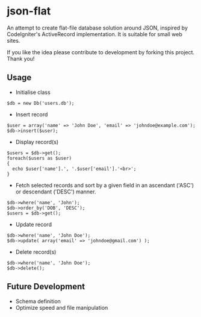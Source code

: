# json-flat
An attempt to create flat-file database solution around JSON, inspired by CodeIgniter's ActiveRecord implementation. It is suitable for small web sites.

If you like the idea please contribute to development by forking this project.
Thank you!

Usage
--------------------------------------

+ Initialise class

``` 
$db = new Db('users.db');
```

+ Insert record
```
$user = array('name' => 'John Doe', 'email' => 'johndoe@example.com');
$db->insert($user);
```

+ Display record(s)
```
$users = $db->get();
foreach($users as $user)
{
  echo $user['name'].', '.$user['email'].'<br>';
}
```
+ Fetch selected records and sort by a given field in an ascendant ('ASC') or descendant ('DESC') manner.
```
$db->where('name', 'John');
$db->order_by('DOB', 'DESC');
$users = $db->get();
```
+ Update record
```
$db->where('name', 'John Doe');
$db->update( array('email' => 'johndoe@gmail.com') );
```
+ Delete record(s)
```
$db->where('name', 'John Doe');
$db->delete();
```

Future Development
--------------------------------------
+ Schema definition
+ Optimize speed and file manipulation
